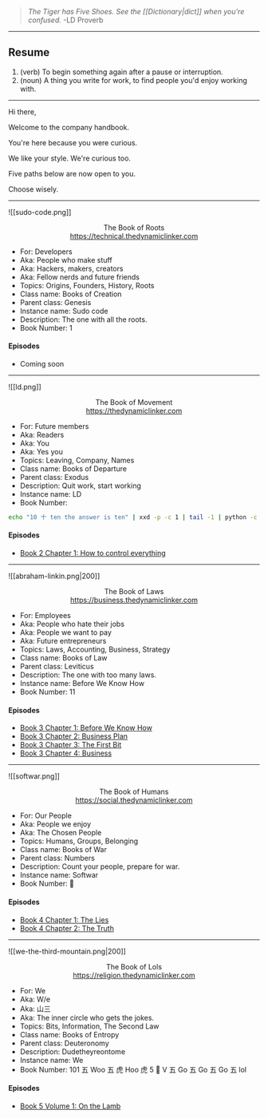 
> _The Tiger has Five Shoes.
> See the [[Dictionary|dict]] when you're confused._
> -LD Proverb

---
## Resume
1. (verb) To begin something again after a pause or interruption.
2. (noun) A thing you write for work, to find people you'd enjoy working with.

---

Hi there,

Welcome to the company handbook.

You're here because you were curious.

We like your style. We're curious too.

Five paths below are now open to you.

Choose wisely.

---


![[sudo-code.png]]

<span style="display: block; text-align: center">The Book of Roots<br><a>https://technical.thedynamiclinker.com</a></span>

- For: Developers
- Aka: People who make stuff
- Aka: Hackers, makers, creators
- Aka: Fellow nerds and future friends
- Topics: Origins, Founders, History, Roots
- Class name: Books of Creation
- Parent class: Genesis
- Instance name: Sudo code
- Description: The one with all the roots.
- Book Number: 1

#### Episodes
- Coming soon

---


![[ld.png]]

<span style="display: block; text-align: center">The Book of Movement<br><a>https://thedynamiclinker.com</a></span>

- For: Future members
- Aka: Readers
- Aka: You
- Aka: Yes you
- Topics: Leaving, Company, Names
- Class name: Books of Departure
- Parent class: Exodus
- Description: Quit work, start working
- Instance name: LD
- Book Number:
```bash
echo "10 十 ten the answer is ten" | xxd -p -c 1 | tail -1 | python -c "ook=int(__import__('sys').stdin.read(), 1<<(1<<(1<<1)));print(eval(f'0b{ook}'))"
```
#### Episodes
- [Book 2 Chapter 1: How to control everything](https://www.youtube.com/watch?v=N7WRitLqWQc)

---

![[abraham-linkin.png|200]]

<span style="display: block; text-align: center">The Book of Laws<br><a>https://business.thedynamiclinker.com</a></span>

- For: Employees
- Aka: People who hate their jobs
- Aka: People we want to pay
- Aka: Future entrepreneurs
- Topics: Laws, Accounting, Business, Strategy
- Class name: Books of Law
- Parent class: Leviticus
- Description: The one with too many laws.
- Instance name: Before We Know How
- Book Number: 11

#### Episodes
- [Book 3 Chapter 1: Before We Know How](https://www.youtube.com/watch?v=CsFu6m6nt1Y)
- [Book 3 Chapter 2: Business Plan](https://www.youtube.com/watch?v=9RoHQ5yikZY)
- [Book 3 Chapter 3: The First Bit](https://www.youtube.com/watch?v=_ETMFlMigYM)
- [Book 3 Chapter 4: Business](https://www.youtube.com/watch?v=vxU--qWm5vc)

---

![[softwar.png]]

<span style="display: block; text-align: center">The Book of Humans<br><a>https://social.thedynamiclinker.com</a></span>

- For: Our People
- Aka: People we enjoy
- Aka: The Chosen People
- Topics: Humans, Groups, Belonging
- Class name: Books of War
- Parent class: Numbers
- Description: Count your people, prepare for war.
- Instance name: Softwar
- Book Number: 💯

#### Episodes
- [Book 4 Chapter 1: The Lies](https://youtu.be/3ZY4fn1k57I?si=6tv9bdeRksHvBACX)
- [Book 4 Chapter 2: The Truth](https://youtu.be/DjGHkEc3eic?si=eqN-9_1km8thyimZ)

---

![[we-the-third-mountain.png|200]]

<span style="display: block; text-align: center">The Book of Lols<br><a>https://religion.thedynamiclinker.com</a></span>

- For: We
- Aka: W/e
- Aka: 山三
- Aka: The inner circle who gets the jokes.
- Topics: Bits, Information, The Second Law
- Class name: Books of Entropy
- Parent class: Deuteronomy
- Description: Dudetheyreontome
- Instance name: We
- Book Number: 101 五 Woo 五 虎 Hoo 虎 5 🙏 V 五 Go 五 Go 五 Go 五 lol

#### Episodes
- [Book 5 Volume 1: On the Lamb](https://religion.thedynamiclinker.com/bible/On+the+Lamb)
